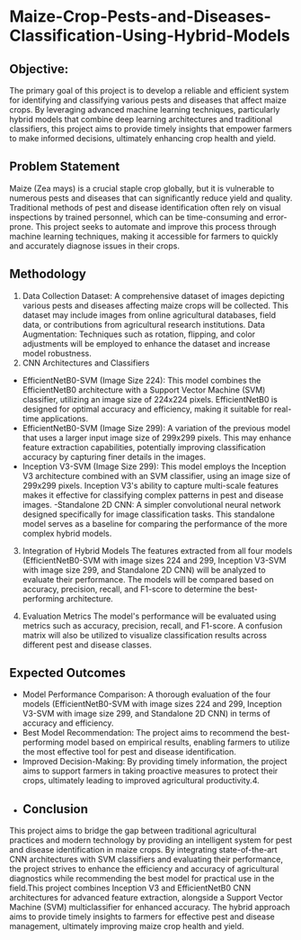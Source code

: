 # Maize-Crop-Pests-and-Diseases-Classification-Using-Hybrid-Models
## Objective:
The primary goal of this project is to develop a reliable and efficient system for identifying and classifying various pests and diseases that affect maize crops. By leveraging advanced machine learning techniques, particularly hybrid models that combine deep learning architectures and traditional classifiers, this project aims to provide timely insights that empower farmers to make informed decisions, ultimately enhancing crop health and yield.

## Problem Statement
Maize (Zea mays) is a crucial staple crop globally, but it is vulnerable to numerous pests and diseases that can significantly reduce yield and quality. Traditional methods of pest and disease identification often rely on visual inspections by trained personnel, which can be time-consuming and error-prone. This project seeks to automate and improve this process through machine learning techniques, making it accessible for farmers to quickly and accurately diagnose issues in their crops.

## Methodology
1. Data Collection
Dataset: A comprehensive dataset of images depicting various pests and diseases affecting maize crops will be collected. This dataset may include images from online agricultural databases, field data, or contributions from agricultural research institutions.
Data Augmentation: Techniques such as rotation, flipping, and color adjustments will be employed to enhance the dataset and increase model robustness.
2. CNN Architectures and Classifiers
- EfficientNetB0-SVM (Image Size 224):
This model combines the EfficientNetB0 architecture with a Support Vector Machine (SVM) classifier, utilizing an image size of 224x224 pixels. EfficientNetB0 is designed for optimal accuracy and efficiency, making it suitable for real-time applications.
- EfficientNetB0-SVM (Image Size 299):
A variation of the previous model that uses a larger input image size of 299x299 pixels. This may enhance feature extraction capabilities, potentially improving classification accuracy by capturing finer details in the images.
- Inception V3-SVM (Image Size 299):
This model employs the Inception V3 architecture combined with an SVM classifier, using an image size of 299x299 pixels. Inception V3's ability to capture multi-scale features makes it effective for classifying complex patterns in pest and disease images.
-Standalone 2D CNN:
A simpler convolutional neural network designed specifically for image classification tasks. This standalone model serves as a baseline for comparing the performance of the more complex hybrid models.

3. Integration of Hybrid Models
The features extracted from all four models (EfficientNetB0-SVM with image sizes 224 and 299, Inception V3-SVM with image size 299, and Standalone 2D CNN) will be analyzed to evaluate their performance.
The models will be compared based on accuracy, precision, recall, and F1-score to determine the best-performing architecture.

4. Evaluation Metrics
The model's performance will be evaluated using metrics such as accuracy, precision, recall, and F1-score. A confusion matrix will also be utilized to visualize classification results across different pest and disease classes.

## Expected Outcomes
- Model Performance Comparison: A thorough evaluation of the four models (EfficientNetB0-SVM with image sizes 224 and 299, Inception V3-SVM with image size 299, and Standalone 2D CNN) in terms of accuracy and efficiency.
- Best Model Recommendation: The project aims to recommend the best-performing model based on empirical results, enabling farmers to utilize the most effective tool for pest and disease identification.
- Improved Decision-Making: By providing timely information, the project aims to support farmers in taking proactive measures to protect their crops, ultimately leading to improved agricultural productivity.4.
- ## Conclusion
This project aims to bridge the gap between traditional agricultural practices and modern technology by providing an intelligent system for pest and disease identification in maize crops. By integrating state-of-the-art CNN architectures with SVM classifiers and evaluating their performance, the project strives to enhance the efficiency and accuracy of agricultural diagnostics while recommending the best model for practical use in the field.This project combines Inception V3 and EfficientNetB0 CNN architectures for advanced feature extraction, alongside a Support Vector Machine (SVM) multiclassifier for enhanced accuracy. The hybrid approach aims to provide timely insights to farmers for effective pest and disease management, ultimately improving maize crop health and yield.
